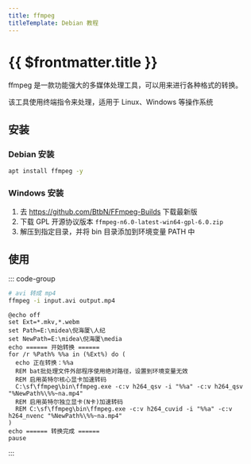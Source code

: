 ```yaml
---
title: ffmpeg
titleTemplate: Debian 教程
---
```


# {{ $frontmatter.title }}

ffmpeg 是一款功能强大的多媒体处理工具，可以用来进行各种格式的转换。

该工具使用终端指令来处理，适用于 Linux、Windows 等操作系统

## 安装

### Debian 安装

```bash
apt install ffmpeg -y
```

### Windows 安装

1. 去 https://github.com/BtbN/FFmpeg-Builds 下载最新版
2. 下载 GPL 开源协议版本 `ffmpeg-n6.0-latest-win64-gpl-6.0.zip`
3. 解压到指定目录，并将 bin 目录添加到环境变量 PATH 中

## 使用

::: code-group

```bash [格式转换]
# avi 转成 mp4
ffmpeg -i input.avi output.mp4
```

```batch [批量转换]
@echo off
set Ext=*.mkv,*.webm
set Path=E:\midea\倪海厦\人纪
set NewPath=E:\midea\倪海厦\media
echo ====== 开始转换 ======
for /r %Path% %%a in (%Ext%) do (
  echo 正在转换：%%a
  REM bat批处理文件外部程序使用绝对路径，设置到环境变量无效
  REM 启用英特尔核心显卡加速转码
  C:\sf\ffmpeg\bin\ffmpeg.exe -c:v h264_qsv -i "%%a" -c:v h264_qsv "%NewPath%\%%~na.mp4"
  REM 启用英特尔独立显卡(N卡)加速转码
  REM C:\sf\ffmpeg\bin\ffmpeg.exe -c:v h264_cuvid -i "%%a" -c:v h264_nvenc "%NewPath%\%%~na.mp4"
)
echo ====== 转换完成 ======
pause
```

:::
